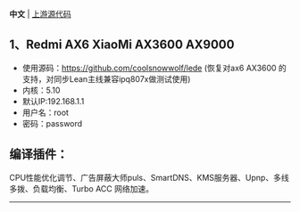 **中文** | [上游源代码](https://github.com/P3TERX/Actions-OpenWrt)


## 1、Redmi AX6 XiaoMi AX3600  AX9000
- 使用源码：https://github.com/coolsnowwolf/lede (恢复对ax6 AX3600 的支持，对同步Lean主线兼容ipq807x做测试使用)
- 内核：5.10
- 默认IP:192.168.1.1
- 用户名：root
- 密码：password

## 编译插件：
CPU性能优化调节、广告屏蔽大师puls、SmartDNS、KMS服务器、Upnp、多线多拨、负载均衡、Turbo ACC 网络加速。


------------------------------------------------------

